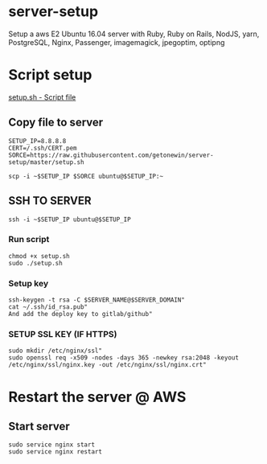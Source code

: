 # server-setup
Setup a aws E2 Ubuntu 16.04 server with
Ruby, Ruby on Rails, NodJS, yarn, PostgreSQL,
Nginx, Passenger, imagemagick, jpegoptim, optipng

# Script setup
[setup.sh - Script file](setup.sh)

## Copy file to server
```
SETUP_IP=8.8.8.8
CERT=/.ssh/CERT.pem
SORCE=https://raw.githubusercontent.com/getonewin/server-setup/master/setup.sh
```

```
scp -i ~$SETUP_IP $SORCE ubuntu@$SETUP_IP:~
```

## SSH TO SERVER
```
ssh -i ~$SETUP_IP ubuntu@$SETUP_IP
```

### Run script
```
chmod +x setup.sh
sudo ./setup.sh
```

### Setup key
```
ssh-keygen -t rsa -C $SERVER_NAME@$SERVER_DOMAIN"
cat ~/.ssh/id_rsa.pub"
And add the deploy key to gitlab/github"
```

### SETUP SSL KEY (IF HTTPS)
```
sudo mkdir /etc/nginx/ssl"
sudo openssl req -x509 -nodes -days 365 -newkey rsa:2048 -keyout /etc/nginx/ssl/nginx.key -out /etc/nginx/ssl/nginx.crt"
```

# Restart the server @ AWS

## Start server
```
sudo service nginx start
sudo service nginx restart
```